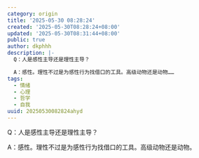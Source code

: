 ```yaml
---
category: origin
title: '2025-05-30 08:28:24'
created: '2025-05-30T08:28:24+08:00'
updated: '2025-05-30T08:31:44+08:00'
public: true
author: dkphhh
description: |-
  Q：人是感性主导还是理性主导？

  A：感性。理性不过是为感性行为找借口的工具。高级动物还是动物……
tags:
  - 情绪
  - 心理
  - 哲学
  - 自我
uuid: 20250530082824ahyd
---
```


Q：人是感性主导还是理性主导？

A：感性。理性不过是为感性行为找借口的工具。高级动物还是动物。
